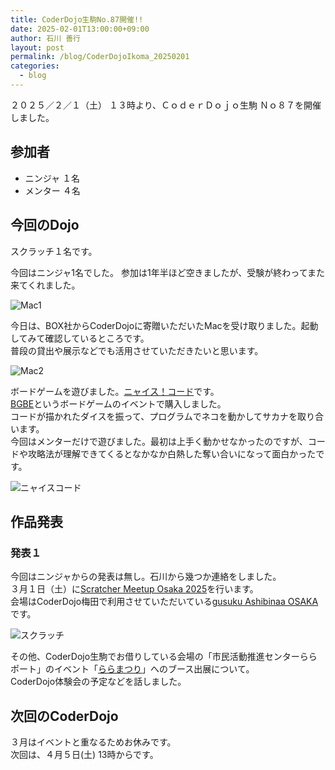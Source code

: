 ```yaml
---
title: CoderDojo生駒No.87開催!!
date: 2025-02-01T13:00:00+09:00
author: 石川 善行
layout: post
permalink: /blog/CoderDojoIkoma_20250201
categories:
  - blog
---
```

２０２５／２／１（土） １３時より、ＣｏｄｅｒＤｏｊｏ生駒 Ｎｏ８７を開催しました。

## 参加者

- ニンジャ １名
- メンター ４名

## 今回のDojo

スクラッチ１名です。

今回はニンジャ1名でした。
参加は1年半ほど空きましたが、受験が終わってまた来てくれました。

![Mac1](/assets/images/2025/02/0201_0.jpg)

今日は、BOX社からCoderDojoに寄贈いただいたMacを受け取りました。起動してみて確認しているところです。  
普段の貸出や展示などでも活用させていただきたいと思います。

![Mac2](/assets/images/2025/02/0201_1.jpg)

ボードゲームを遊びました。[ニャイス！コード](https://www.nyaicecode.net/)です。  
[BGBE](https://www.bgbe-j.com/)というボードゲームのイベントで購入しました。  
コードが描かれたダイスを振って、プログラムでネコを動かしてサカナを取り合います。  
今回はメンターだけで遊びました。最初は上手く動かせなかったのですが、コードや攻略法が理解できてくるとなかなか白熱した奪い合いになって面白かったです。  

![ニャイスコード](/assets/images/2025/02/0201_2.jpg)

## 作品発表
### 発表１
今回はニンジャからの発表は無し。石川から幾つか連絡をしました。  
３月１日（土）に[Scratcher Meetup Osaka 2025](https://scratcher-meetup.github.io/)を行います。  
会場はCoderDojo梅田で利用させていただいている[gusuku Ashibinaa OSAKA](https://www.r3it.com/ashibinaa)です。 

![スクラッチ](/assets/images/2025/02/0201_3.jpg)

その他、CoderDojo生駒でお借りしている会場の「市民活動推進センターららポート」のイベント「[ららまつり](https://www.city.ikoma.lg.jp/0000036597.html)」へのブース出展について。  
CoderDojo体験会の予定などを話しました。  

## 次回のCoderDojo
３月はイベントと重なるためお休みです。  
次回は、４月５日(土) 13時からです。

